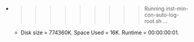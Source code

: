 * >>>>>>>>> Running inst-min-con-auto-log-root.sh ...
  * Disk size = 774360K. Space Used = 16K. Runtime = 00:00:00:01.
